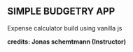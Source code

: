 ## SIMPLE BUDGETRY APP

Expense calculator build using vanilla js

**credits: Jonas schemtmann (Instructor)**
